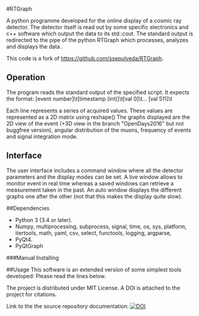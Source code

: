 #RTGraph

A python programme developed for the online display of a cosmic ray detector.
The detector itself is read out by some specific electronics and c++ software which output the data to its std::cout.
The standard output is redirected to the pipe of the python RTGraph which processes, analyzes and displays the data .


This code is a fork of https://github.com/ssepulveda/RTGraph.

## Operation
The program reads the standard output of the specified script. It expects the format:
[event number]\t[timestamp (int)]\t[val 0]\t... [val 511]\t

Each line represents a series of acquired values. These values are represented as a 2D matrix using reshape()
The graphs displayed are the 2D view of the event (+3D view in the branch "OpenDays2016" but not buggfree version), angular distribution of the muons, frequency of events and signal integration mode.

## Interface
The user interface includes a command window where all the detector parameters and the display modes can be set.
A live window allows to monitor event in real time whereas a saved windows can retrieve a measurement taken in the past. An auto window displays the different graphs one after the other (not that this makes the display quite slow).

##Dependencies
- Python 3 (3.4 or later).
- Numpy, multiprocessing, subprocess, signal, time, os, sys, platform, itertools, math, yaml, csv, select, functools, logging, argparse, 
- PyQt4.
- PyQtGraph

###Manual Installing

##Usage
This software is an extended version of some simplest tools developed: Please read the lines below.

The project is distributed under MIT License. A DOI is attached to the project for citations.

Link to the the source repository documentation:
[![DOI](https://zenodo.org/badge/doi/10.5281/zenodo.12789.svg)](http://dx.doi.org/10.5281/zenodo.12789)
